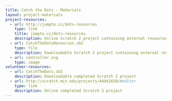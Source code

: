 ```yaml
---
title: Catch the Dots - Materials
layout: project-materials
project-resources:
  - url: http://jumpto.cc/dots-resources
    type: link
    title: jumpto.cc/dots-resources
    description: Online Scratch 2 project containing external resources
  - url: CatchTheDotsResources.sb2
    type: file
    description: Downloadable Scratch 2 project containing external resources
  - url: controller.svg
    type: image
volunteer-resources:
  - url: CatchTheDots.sb2
    description: Downloadable completed Scratch 2 project
  - url: http://scratch.mit.edu/projects/44942820/#editor
    type: link
    description: Online completed Scratch 2 project
---
```

